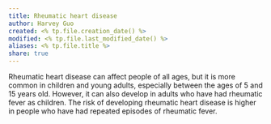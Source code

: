 ```yaml
---
title: Rheumatic heart disease
author: Harvey Guo
created: <% tp.file.creation_date() %>
modified: <% tp.file.last_modified_date() %>
aliases: <% tp.file.title %>
share: true
---
```



 Rheumatic heart disease can affect people of all ages, but it is more common in children and young adults, especially between the ages of 5 and 15 years old. However, it can also develop in adults who have had rheumatic fever as children. The risk of developing rheumatic heart disease is higher in people who have had repeated episodes of rheumatic fever.